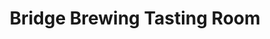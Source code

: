 ---
title: "Bridge Brewing Tasting Room"
url: /north-vancouver/bridge-brewing-tasting-room/
shop: Spirituosen
---